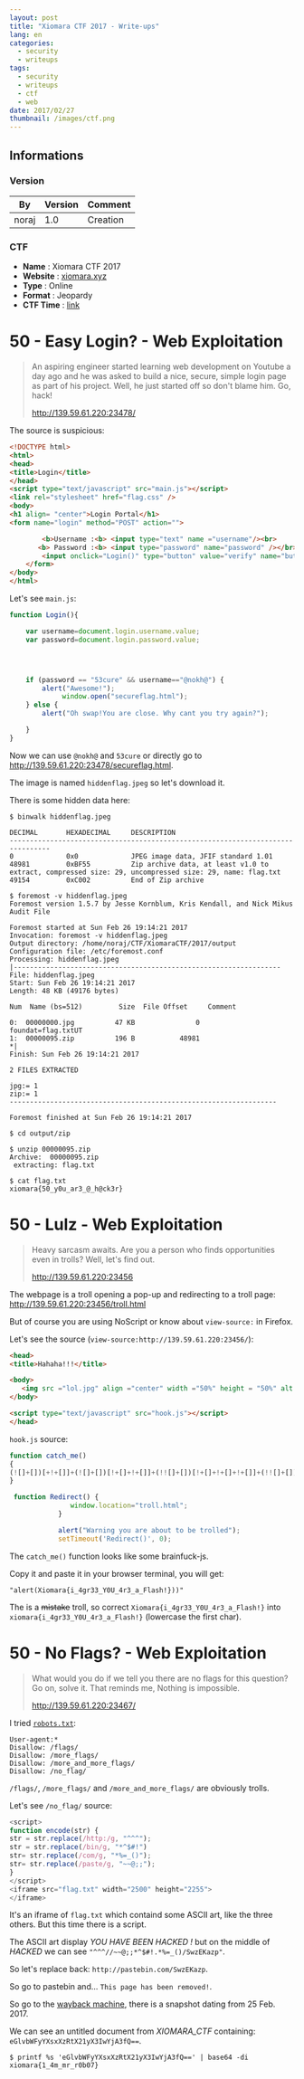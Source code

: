 ```yaml
---
layout: post
title: "Xiomara CTF 2017 - Write-ups"
lang: en
categories:
  - security
  - writeups
tags:
  - security
  - writeups
  - ctf
  - web
date: 2017/02/27
thumbnail: /images/ctf.png
---
```

## Informations

### Version

| By        | Version | Comment
| ---       | ---     | ---
| noraj     | 1.0     | Creation

### CTF

- **Name** : Xiomara CTF 2017
- **Website** : [xiomara.xyz](https://xiomara.xyz/)
- **Type** : Online
- **Format** : Jeopardy
- **CTF Time** : [link](https://ctftime.org/event/430/)

# 50 - Easy Login? - Web Exploitation

> An aspiring engineer started learning web development on Youtube a day ago and he was asked to build a nice, secure, simple login page as part of his project. Well, he just started off so don't blame him. Go, hack!
>
> http://139.59.61.220:23478/

The source is suspicious:

```html
<!DOCTYPE html>
<html>
<head>
<title>Login</title>
</head>
<script type="text/javascript" src="main.js"></script>
<link rel="stylesheet" href="flag.css" />
<body>
<h1 align= "center">Login Portal</h1>
<form name="login" method="POST" action="">

        <b>Username :<b> <input type="text" name ="username"/><br>
       <b> Password :<b> <input type="password" name="password" /></br></br>
        <input onclick="Login()" type="button" value="verify" name="button" />
    </form>
</body>
</html>
```

Let's see `main.js`:

```javascript
function Login(){

    var username=document.login.username.value;
    var password=document.login.password.value;




    if (password == "53cure" && username=="@nokh@") {
        alert("Awesome!");
             window.open("secureflag.html");
    } else {
        alert("Oh swap!You are close. Why cant you try again?");

    }
}
```

Now we can use `@nokh@` and `53cure` or directly go to http://139.59.61.220:23478/secureflag.html.

The image is named `hiddenflag.jpeg` so let's download it.

There is some hidden data here:

```
$ binwalk hiddenflag.jpeg

DECIMAL       HEXADECIMAL     DESCRIPTION
--------------------------------------------------------------------------------
0             0x0             JPEG image data, JFIF standard 1.01
48981         0xBF55          Zip archive data, at least v1.0 to extract, compressed size: 29, uncompressed size: 29, name: flag.txt
49154         0xC002          End of Zip archive

$ foremost -v hiddenflag.jpeg
Foremost version 1.5.7 by Jesse Kornblum, Kris Kendall, and Nick Mikus
Audit File

Foremost started at Sun Feb 26 19:14:21 2017
Invocation: foremost -v hiddenflag.jpeg
Output directory: /home/noraj/CTF/XiomaraCTF/2017/output
Configuration file: /etc/foremost.conf
Processing: hiddenflag.jpeg
|------------------------------------------------------------------
File: hiddenflag.jpeg
Start: Sun Feb 26 19:14:21 2017
Length: 48 KB (49176 bytes)

Num	 Name (bs=512)	       Size	 File Offset	 Comment

0:	00000000.jpg 	      47 KB 	          0 	 
foundat=flag.txtUT
1:	00000095.zip 	      196 B 	      48981 	 
*|
Finish: Sun Feb 26 19:14:21 2017

2 FILES EXTRACTED

jpg:= 1
zip:= 1
------------------------------------------------------------------

Foremost finished at Sun Feb 26 19:14:21 2017

$ cd output/zip

$ unzip 00000095.zip
Archive:  00000095.zip
 extracting: flag.txt

$ cat flag.txt
xiomara{50_y0u_ar3_@_h@ck3r}
```

# 50 - Lulz - Web Exploitation

> Heavy sarcasm awaits. Are you a person who finds opportunities even in trolls? Well, let's find out.
>
> http://139.59.61.220:23456

The webpage is a troll opening a pop-up and redirecting to a troll page: http://139.59.61.220:23456/troll.html

But of course you are using NoScript or know about `view-source:` in Firefox.

Let's see the source (`view-source:http://139.59.61.220:23456/`):

```html
<head>
<title>Hahaha!!!</title>

<body>
   <img src ="lol.jpg" align ="center" width ="50%" height = "50%" alt ="lollol">
</body>

<script type="text/javascript" src="hook.js"></script>
</head>
```

`hook.js` source:

```javascript
function catch_me()
{
(![]+[])[+!+[]]+(![]+[])[!+[]+!+[]]+(!![]+[])[!+[]+!+[]+!+[]]+(!![]+[])[+!+[]]+(!![]+[])[+[]]+(![]+[][(![]+[])[+[]]+([![]]+[][[]]) /*VERY LONG*/
}

 function Redirect() {
               window.location="troll.html";
            }

            alert("Warning you are about to be trolled");
            setTimeout('Redirect()', 0);
```

The `catch_me()` function looks like some brainfuck-js.

Copy it and paste it in your browser terminal, you will get:

```
"alert(Xiomara{i_4gr33_Y0U_4r3_a_Flash!}))"
```

The is a ~~mistake~~ troll, so correct `Xiomara{i_4gr33_Y0U_4r3_a_Flash!}` into `xiomara{i_4gr33_Y0U_4r3_a_Flash!}` (lowercase the first char).

# 50 - No Flags? - Web Exploitation

> What would you do if we tell you there are no flags for this question? Go on, solve it. That reminds me, Nothing is impossible.
>
> http://139.59.61.220:23467/

I tried [`robots.txt`](http://139.59.61.220:23467/robots.txt):

```
User-agent:*
Disallow: /flags/
Disallow: /more_flags/
Disallow: /more_and_more_flags/
Disallow: /no_flag/
```

`/flags/`, `/more_flags/` and `/more_and_more_flags/` are obviously trolls.

Let's see `/no_flag/` source:

```javascript
<script>
function encode(str) {
str = str.replace(/http:/g, "^^^");
str = str.replace(/bin/g, "*^$#!")
str= str.replace(/com/g, "*%=_()");
str= str.replace(/paste/g, "~~@;;");
}
</script>
<iframe src="flag.txt" width="2500" height="2255">
</iframe>
```

It's an iframe of `flag.txt` which containd some ASCII art, like the three others. But this time there is a script.

The ASCII art display *YOU HAVE BEEN HACKED !* but on the middle of *HACKED* we can see `"^^^//~~@;;*^$#!.*%=_()/SwzEKazp"`.

So let's replace back: `http://pastebin.com/SwzEKazp`.

So go to pastebin and... `This page has been removed!`.

So go to the [wayback machine](https://web.archive.org/web/20170225133747/http://pastebin.com/SwzEKazp), there is a snapshot dating from 25 Feb. 2017.

We can see an untitled document from *XIOMARA_CTF* containing: `eGlvbWFyYXsxXzRtX21yX3IwYjA3fQ==`.

```
$ printf %s 'eGlvbWFyYXsxXzRtX21yX3IwYjA3fQ==' | base64 -di
xiomara{1_4m_mr_r0b07}
```

